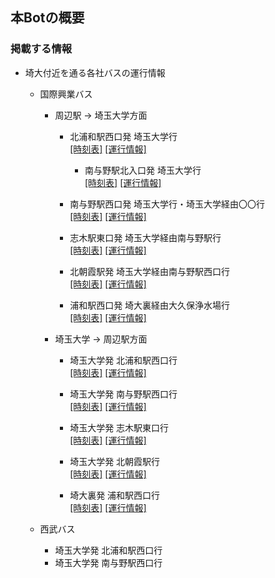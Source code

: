 ## 本Botの概要

### 掲載する情報
* 埼大付近を通る各社バスの運行情報
  * 国際興業バス
    * 周辺駅 → 埼玉大学方面
      * 北浦和駅西口発 埼玉大学行<br />
        [[時刻表]](https://transfer.navitime.biz/5931bus/pc/diagram/BusDiagram?orvCode=00021176&course=0001000034&stopNo=1&poleId=5)
        [[運行情報]](http://www.kokusaibus.com/blsys/loca?VID=ldt&EID=nt&DSMK=2541&DK=2fd_2c8_kriar2-2fd_2c8_kriatr)

        * 南与野駅北入口発 埼玉大学行<br />
          [[時刻表]](https://transfer.navitime.biz/5931bus/pc/diagram/BusDiagram?orvCode=00021224&course=0001000034&stopNo=6&poleId=1)
          [[運行情報]](http://www.kokusaibus.com/blsys/loca?VID=ldt&EID=nt&DSMK=2482&DK=2di_2gb_kriar2-2di_2gb_kriatr)

      * 南与野駅西口発 埼玉大学行・埼玉大学経由〇〇行<br />
        [[時刻表]](https://transfer.navitime.biz/5931bus/pc/diagram/BusDiagram?orvCode=00021362&course=0001000533&stopNo=1&poleId=1)
        [[運行情報]](http://www.kokusaibus.com/blsys/loca?VID=ldt&EID=nt&DSMK=3333&DK=385_6gj_krib2v-385_6gj_kriau4-385_6gj_kriath-385_6gj_krib34-385_6gj_krib07)

      * 志木駅東口発 埼玉大学経由南与野駅行<br />
        [[時刻表]](https://transfer.navitime.biz/5931bus/pc/diagram/BusDiagram?orvCode=00021278&course=0001000422&stopNo=1&poleId=4)
        [[運行情報]](http://www.kokusaibus.com/blsys/loca?VID=ldt&EID=nt&DSMK=1340&DK=19s_2ho_kriau3-19s_2ho_no-19s_2ho_kriapt)

      * 北朝霞駅発 埼玉大学経由南与野駅西口行<br />
        [[時刻表]](https://transfer.navitime.biz/5931bus/pc/diagram/BusDiagram?orvCode=00021352&course=0001000249&stopNo=1&poleId=2)
        [[運行情報]](http://www.kokusaibus.com/blsys/loca?VID=ldt&EID=nt&DSMK=1422&DK=1ce_6uc_krib06)

      * 浦和駅西口発 埼大裏経由大久保浄水場行<br />
        [[時刻表]](https://transfer.navitime.biz/5931bus/pc/diagram/BusDiagram?orvCode=00021083&course=0001000669&stopNo=1&poleId=2)
        [[運行情報]](http://www.kokusaibus.com/blsys/loca?VID=ldt&EID=nt&DSMK=260&DK=84_254_kriavi-84_254_kriaon-84_254_krib0t-84_254_1cp-84_254_1is-84_254_kriaod)

    * 埼玉大学 → 周辺駅方面
      * 埼玉大学発 北浦和駅西口行<br />
        [[時刻表]](https://transfer.navitime.biz/5931bus/pc/diagram/BusDiagram?orvCode=00021229&course=0001000470&stopNo=1&poleId=3)
        [[運行情報]](http://www.kokusaibus.com/blsys/loca?VID=ldt&EID=nt&DSMK=15&DK=f_2gi_krib2u-f_2gi_kriau3-f_2gi_kriati-f_2gi_krib26-f_2gi_kriaub-f_2gi_1d0-f_2gi_krib06)

      * 埼玉大学発 南与野駅西口行<br />
        [[時刻表]](https://transfer.navitime.biz/5931bus/pc/diagram/BusDiagram?orvCode=00021229&course=0001000249&stopNo=15&poleId=3)
        [[運行情報]](http://www.kokusaibus.com/blsys/loca?VID=ldt&EID=nt&DSMK=15&DK=f_2gi_krib2u-f_2gi_kriau3-f_2gi_kriati-f_2gi_krib26-f_2gi_kriaub-f_2gi_1d0-f_2gi_krib06)

      * 埼玉大学発 志木駅東口行<br />
        [[時刻表]](https://transfer.navitime.biz/5931bus/pc/diagram/BusDiagram?orvCode=00021229&course=0001000683&stopNo=6&poleId=4)
        [[運行情報]](http://www.kokusaibus.com/blsys/loca?VID=ldt&EID=nt&DSMK=15&DK=f_529_krib2v-f_529_kriau4-f_529_krib34-f_529_krib07)
        
      * 埼玉大学発 北朝霞駅行<br />
        [[時刻表]](https://transfer.navitime.biz/5931bus/pc/diagram/BusDiagram?orvCode=00021229&course=0001000533&stopNo=6&poleId=4)
        [[運行情報]](http://www.kokusaibus.com/blsys/loca?VID=ldt&EID=nt&DSMK=15&DK=f_529_krib2v-f_529_kriau4-f_529_krib34-f_529_krib07)

      * 埼大裏発 浦和駅西口行<br />
        [[時刻表]](https://transfer.navitime.biz/5931bus/pc/diagram/BusDiagram?orvCode=00021185&course=0001000476&stopNo=9&poleId=2)
        [[運行情報]](http://www.kokusaibus.com/blsys/loca?VID=ldt&EID=nt&DSMK=2514&DK=2ei_2cs_1cq-2ei_2cs_kriaoe)

  * 西武バス
    * 埼玉大学発 北浦和駅西口行
    * 埼玉大学発 南与野駅西口行